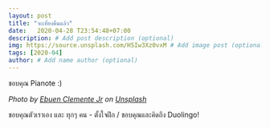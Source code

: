 ```yaml
---
layout: post
title: "จะเที่ยงคืนแล้ว"
date:   2020-04-28 T23:54:48+07:00
description: # Add post description (optional)
img: https://source.unsplash.com/H5Iw3Xz0vxM # Add image post (optional)
tags: [2020-04]
author: # Add name author (optional)
---
```

ขอบคุณ Pianote :)

*Photo by [Ebuen Clemente Jr](https://unsplash.com/@ebuenclemente205) on [Unsplash](https://unsplash.com)*

<i class="fa fa-child" style="color:plum"></i>

ขอบคุณตัวเราเอง และ ทุกๆ คน - ตั้งใจฝึก / ขอบคุณและคิดถึง Duolingo!
